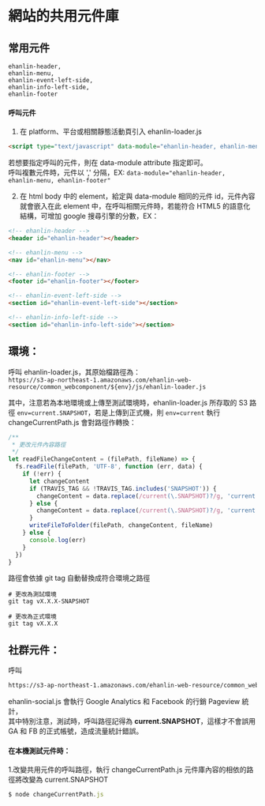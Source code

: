 # 網站的共用元件庫

## 常用元件
```
ehanlin-header,
ehanlin-menu,
ehanlin-event-left-side,
ehanlin-info-left-side,
ehanlin-footer
```
#### 呼叫元件
1. 在 platform、平台或相關靜態活動頁引入 ehanlin-loader.js

```html
<script type="text/javascript" data-module="ehanlin-header, ehanlin-menu" src="https://s3-ap-northeast-1.amazonaws.com/ehanlin-web-resource/common_webcomponent/current.SNAPSHOT/js/ehanlin-loader.js"></script>
```

若想要指定呼叫的元件，則在 data-module attribute 指定即可。    
呼叫複數元件時，元件以 ',' 分隔，EX: `data-module="ehanlin-header, ehanlin-menu, ehanlin-footer"`

2. 在 html body 中的 element，給定與 data-module 相同的元件 id，元件內容就會嵌入在此 element 中，在呼叫相關元件時，若能符合 HTML5 的語意化結構，可增加 google 搜尋引擎的分數，EX：

``` html
<!-- ehanlin-header -->
<header id="ehanlin-header"></header>

<!-- ehanlin-menu -->
<nav id="ehanlin-menu"></nav>

<!-- ehanlin-footer -->
<footer id="ehanlin-footer"></footer>

<!-- ehanlin-event-left-side -->
<section id="ehanlin-event-left-side"></section>

<!-- ehanlin-info-left-side -->
<section id="ehanlin-info-left-side"></section>
```

## 環境：
呼叫 ehanlin-loader.js，其原始檔路徑為：    
`https://s3-ap-northeast-1.amazonaws.com/ehanlin-web-resource/common_webcomponent/${env}/js/ehanlin-loader.js`

其中，注意若為本地環境或上傳至測試環境時，ehanlin-loader.js 所存取的 S3 路徑 `env=current.SNAPSHOT`，若是上傳到正式機，則 `env=current`
執行 changeCurrentPath.js 會對路徑作轉換：

```javascript
/**
 * 更改元件內容路徑
 */
let readFileChangeContent = (filePath, fileName) => {
  fs.readFile(filePath, 'UTF-8', function (err, data) {
    if (!err) {
      let changeContent
      if (TRAVIS_TAG && !TRAVIS_TAG.includes('SNAPSHOT')) {
        changeContent = data.replace(/current(\.SNAPSHOT)?/g, 'current')
      } else {
        changeContent = data.replace(/current(\.SNAPSHOT)?/g, 'current.SNAPSHOT')
      }
      writeFileToFolder(filePath, changeContent, fileName)
    } else {
      console.log(err)
    }
  })
}
```

路徑會依據 git tag 自動替換成符合環境之路徑

```shell
# 更改為測試環境
git tag vX.X.X-SNAPSHOT 

# 更改為正式環境
git tag vX.X.X 
```

## 社群元件：
呼叫 
```html
https://s3-ap-northeast-1.amazonaws.com/ehanlin-web-resource/common_webcomponent/current.SNAPSHOT/js/ehanlin-social.js
```    
ehanlin-social.js 會執行 Google Analytics 和 Facebook 的行銷 Pageview 統計，    
其中特別注意，測試時，呼叫路徑記得為 **current.SNAPSHOT**，這樣才不會誤用 GA 和 FB 的正式帳號，造成流量統計錯誤。

#### 在本機測試元件時：
1.改變共用元件的呼叫路徑，執行 changeCurrentPath.js  元件庫內容的相依的路徑將改變為 current.SNAPSHOT
```javascript
$ node changeCurrentPath.js
```
